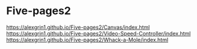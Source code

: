 # Five-pages2
https://alexgrin1.github.io/Five-pages2/Canvas/index.html  
https://alexgrin1.github.io/Five-pages2/Video-Speed-Controller/index.html  
https://alexgrin1.github.io/Five-pages2/Whack-a-Mole/index.html
